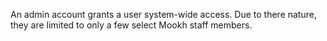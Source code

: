 An admin account grants a user system-wide access. Due to there nature, they are limited to only a few select Mookh staff members.